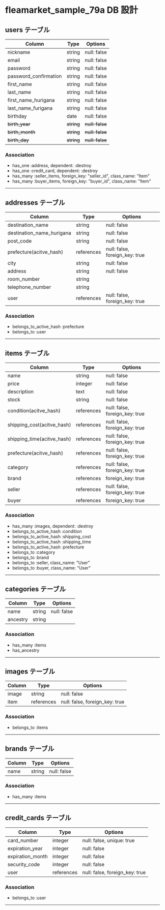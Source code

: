# fleamarket_sample_79a DB 設計

## users テーブル

| Column                | Type       | Options         |
| --------------------- | ---------- | --------------- |
| nickname              | string     | null: false     |
| email                 | string     | null: false     |
| password              | string     | null: false     |
| password_confirmation | string     | null: false     |
| first_name            | string     | null: false     |
| last_name             | string     | null: false     |
| first_name_hurigana   | string     | null: false     |
| last_name_furigana    | string     | null: false     |
| birthday              | date       | null: false     |
| ~~birth_year~~        | ~~string~~ | ~~null: false~~ |
| ~~birth_month~~       | ~~string~~ | ~~null: false~~ |
| ~~birth_day~~         | ~~string~~ | ~~null: false~~ |

### Association

- has_one :address, dependent: :destroy
- has_one :credit_card, dependent: :destroy
- has_many :seller_items, foreign_key: "seller_id", class_name: "Item"
- has_many :buyer_items, foreign_key: "buyer_id", class_name: "Item"

---

## addresses テーブル

| Column                    | Type       | Options                        |
| ------------------------- | ---------- | ------------------------------ |
| destination_name          | string     | null: false                    |
| destination_name_hurigana | string     | null: false                    |
| post_code                 | string     | null: false                    |
| prefecture(acitve_hash)   | references | null: false, foreign_key: true |
| city                      | string     | null: false                    |
| address                   | string     | null: false                    |
| room_number               | string     |                                |
| telephone_number          | string     |                                |
| user                      | references | null: false, foreign_key: true |

### Association

- belongs_to_active_hash :prefecture
- belongs_to :user

---

## items テーブル

| Column                     | Type       | Options                        |
| -------------------------- | ---------- | ------------------------------ |
| name                       | string     | null: false                    |
| price                      | integer    | null: false                    |
| description                | text       | null: false                    |
| stock                      | string     | null: false                    |
| condition(acitve_hash)     | references | null: false, foreign_key: true |
| shipping_cost(acitve_hash) | references | null: false, foreign_key: true |
| shipping_time(acitve_hash) | references | null: false, foreign_key: true |
| prefecture(acitve_hash)    | references | null: false, foreign_key: true |
| category                   | references | null: false, foreign_key: true |
| brand                      | references | foreign_key: true              |
| seller                     | references | null: false, foreign_key: true |
| buyer                      | references | foreign_key: true              |

### Association

- has_many :images, dependent: :destroy
- belongs_to_active_hash :condition
- belongs_to_active_hash :shipping_cost
- belongs_to_active_hash :shipping_time
- belongs_to_active_hash :prefecture
- belongs_to :category
- belongs_to :brand
- belongs_to :seller, class_name: "User"
- belongs_to :buyer, class_name: "User"

---

## categories テーブル

| Column   | Type   | Options     |
| -------- | ------ | ----------- |
| name     | string | null: false |
| ancestry | string |             |

### Association

- has_many :items
- has_ancestry

---

## images テーブル

| Column | Type       | Options                        |
| ------ | ---------- | ------------------------------ |
| image  | string     | null: false                    |
| item   | references | null: false, foreign_key: true |

### Association

- belongs_to :items

---

## brands テーブル

| Column | Type   | Options     |
| ------ | ------ | ----------- |
| name   | string | null: false |

### Association

- has_many :items

---

## credit_cards テーブル

| Column           | Type       | Options                        |
| ---------------- | ---------- | ------------------------------ |
| card_number      | integer    | null: false, unique: true      |
| expiration_year  | integer    | null: false                    |
| expiration_month | integer    | null: false                    |
| security_code    | integer    | null: false                    |
| user             | references | null: false, foreign_key: true |

### Association

- belongs_to :user

---
